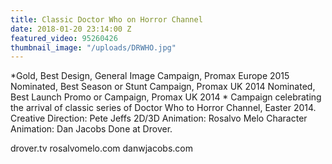 ```yaml
---
title: Classic Doctor Who on Horror Channel
date: 2018-01-20 23:14:00 Z
featured_video: 95260426
thumbnail_image: "/uploads/DRWHO.jpg"
---
```


*Gold, Best Design, General Image Campaign, Promax Europe 2015
Nominated, Best Season or Stunt Campaign, Promax UK 2014
Nominated, Best Launch Promo or Campaign, Promax UK 2014
*
Campaign celebrating the arrival of classic series of Doctor Who to Horror Channel, Easter 2014.
Creative Direction: Pete Jeffs
2D/3D Animation: Rosalvo Melo
Character Animation: Dan Jacobs
Done at Drover.

drover.tv
rosalvomelo.com
danwjacobs.com